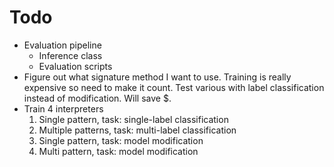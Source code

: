 # Todo

* Evaluation pipeline
    - Inference class
    - Evaluation scripts
* Figure out what signature method I want to use. Training is really expensive so need to make it count. Test various with label classification instead of modification. Will save $.
* Train 4 interpreters
    1. Single pattern, task: single-label classification
    2. Multiple patterns, task: multi-label classification
    3. Single pattern, task: model modification
    4. Multi pattern, task: model modification